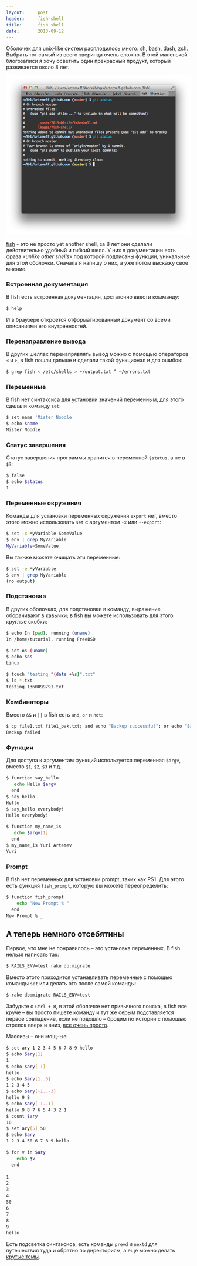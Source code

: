 ```yaml
---
layout:     post
header:     fish-shell
title:      fish shell
date:       2013-09-12
---
```


Оболочек для unix-like систем расплодилось много: sh, bash, dash, zsh. Выбрать тот самый из всего зверинца очень сложно. В этой маленькой блогозаписи я хочу осветить один прекрасный продукт, который развивается около 8 лет.

![fish shell](/images/fish-shell/theme.png)

[fish](https://github.com/fish-shell/fish-shell) - это не просто yet another shell, за 8 лет они сделали действительно удобный и гибкий шелл. У них в документации есть фраза «*unlike other shells*» под которой подписаны функции, уникальные для этой оболочки. Сначала я напишу о них, а уже потом выскажу свое мнение.

### Встроенная документация

В fish есть встроенная документация, достаточно ввести комманду:

```bash
$ help
```

И в браузере откроется отформатированный документ со всеми описаниями его внутренностей.

### Перенаправление вывода

В других шеллах перенапрявлять вывод можно с помощью операторов `<` и `>`, в fish пошли дальше и сделали такой функционал и для ошибок:

```bash
$ grep fish < /etc/shells > ~/output.txt ^ ~/errors.txt
```

### Переменные

В fish нет синтаксиса для установки значений переменным, для этого сделали команду `set`:

```bash
$ set name 'Mister Noodle'
$ echo $name
Mister Noodle
```

### Статус завершения

Статус завершения программы хранится в переменной `$status`, а не в `$?`:

```bash
$ false
$ echo $status
1
```

### Переменные окружения

Команды для установки переменных окружения `export` нет, вместо этого можно использовать `set` с аргументом `-x` или `--export`:

```bash
$ set -x MyVariable SomeValue
$ env | grep MyVariable
MyVariable=SomeValue
```

Вы так-же можете очищать эти переменные:

```bash
$ set -e MyVariable
$ env | grep MyVariable
(no output)
```

### Подстановка

В других оболочках, для подстановки в команду, выражение оборачивают в кавычки; в fish вы можете использовать для этого круглые скобки:

```bash
$ echo In (pwd), running (uname)
In /home/tutorial, running FreeBSD
```

```bash
$ set os (uname)
$ echo $os
Linux
```

```bash
$ touch "testing_"(date +%s)".txt"
$ ls *.txt
testing_1360099791.txt
```

### Комбинаторы

Вместо `&&` и `||` в fish есть `and`, `or` и `not`:

```bash
$ cp file1.txt file1_bak.txt; and echo "Backup successful"; or echo "Backup failed"
Backup failed
```

### Функции

Для доступа к аргументам функций используется переменная `$argv`, вместо `$1`, `$2`, `$3` и т.д.

```bash
$ function say_hello
   echo Hello $argv
  end
$ say_hello
Hello
$ say_hello everybody!
Hello everybody!
```

```bash
$ function my_name_is
   echo $argv[1]
  end
$ my_name_is Yuri Artemev
Yuri
```

### Prompt

В fish нет переменных для установки prompt, таких как PS1. Для этого есть функция `fish_prompt`, которую вы можете переопределить:

```bash
$ function fish_prompt
    echo "New Prompt % "
  end
New Prompt % _
```

## А теперь немного отсебятины

Первое, что мне не понравилось – это установка переменных. В fish нельзя написать так:

```bash
$ RAILS_ENV=test rake db:migrate
```

Вместо этого приходится устанавливать переменные с помощью команды `set` или делать это после самой команды:

```bash
$ rake db:migrate RAILS_ENV=test
```

Забудьте о `Ctrl + R`, в этой оболочке нет привычного поиска, в fish все круче – вы просто пишете команду и тут же серым подставляется первое совпадение, если не подошло – бродим по истории с помощью стрелок вверх и вниз, [все очень просто](http://fishshell.com/tutorial.html#tut_autosuggestions).

Массивы – они мощные:

```bash
$ set ary 1 2 3 4 5 6 7 8 9 hello
$ echo $ary[1]
1
$ echo $ary[-1]
hello
$ echo $ary[1..5]
1 2 3 4 5
$ echo $ary[-1..-3]
hello 9 8
$ echo $ary[-1..1]
hello 9 8 7 6 5 4 3 2 1
$ count $ary
10
$ set ary[5] 50
$ echo $ary
1 2 3 4 50 6 7 8 9 hello
```

```bash
$ for v in $ary
    echo $v
  end

1
2
3
4
50
6
7
8
9
hello
```

Есть подсветка синтаксиса, есть команды `prevd` и `nextd` для путешествия туда и обратно по директориям, а еще можно делать [крутые темы](https://gist.github.com/artemeff/6253889).


